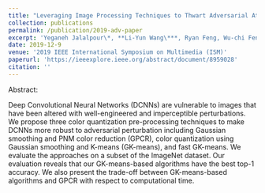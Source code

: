 ```yaml
---
title: "Leveraging Image Processing Techniques to Thwart Adversarial Attacks in Image Classification"
collection: publications
permalink: /publication/2019-adv-paper
excerpt: 'Yeganeh Jalalpour\*, **Li-Yun Wang\***, Ryan Feng, Wu-chi Feng   Note: \*: equal contribution'
date: 2019-12-9
venue: '2019 IEEE International Symposium on Multimedia (ISM)'
paperurl: 'https://ieeexplore.ieee.org/abstract/document/8959028'
citation: ''
---
```


Abstract:

Deep Convolutional Neural Networks (DCNNs) are vulnerable to images that have been altered with well-engineered and imperceptible perturbations. 
We propose three color quantization pre-processing techniques to make DCNNs more robust to adversarial perturbation including Gaussian smoothing and 
PNM color reduction (GPCR), color quantization using Gaussian smoothing and K-means (GK-means), and fast GK-means. We evaluate the approaches on a 
subset of the ImageNet dataset. Our evaluation reveals that our GK-means-based algorithms have the best top-1 accuracy. We also present the trade-off 
between GK-means-based algorithms and GPCR with respect to computational time.

